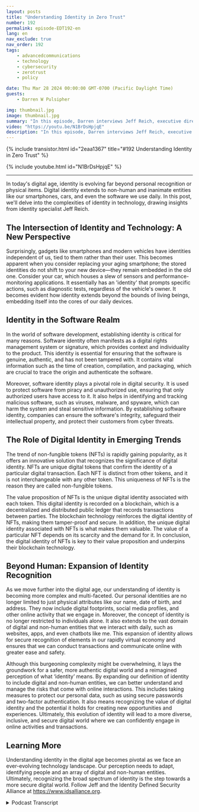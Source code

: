 ```yaml
---
layout: posts
title: "Understanding Identity in Zero Trust"
number: 192
permalink: episode-EDT192-en
lang: en
nav_exclude: true
nav_order: 192
tags:
    - advancedcommunications
    - technology
    - cybersecurity
    - zerotrust
    - policy

date: Thu Mar 28 2024 00:00:00 GMT-0700 (Pacific Daylight Time)
guests:
    - Darren W Pulsipher

img: thumbnail.jpg
image: thumbnail.jpg
summary: "In this episode, Darren interviews Jeff Reich, executive director of the Identity Defined Security Alliance, about the role Identity plays in Zero-Trust Architectures and in our digital world."
video: "https://youtu.be/N1BrDsHpjqE"
description: "In this episode, Darren interviews Jeff Reich, executive director of the Identity Defined Security Alliance, about the role Identity plays in Zero-Trust Architectures and in our digital world."
---
```


<div>
{% include transistor.html id="2eaa1367" title="#192 Understanding Identity in Zero Trust" %}

{% include youtube.html id="N1BrDsHpjqE" %}
</div>

---

In today's digital age, identity is evolving far beyond personal recognition or physical items. Digital identity extends to non-human and inanimate entities like our smartphones, cars, and even the software we use daily. In this post, we'll delve into the complexities of identity in technology, drawing insights from identity specialist Jeff Reich.

## The Intersection of Identity and Technology: A New Perspective 

Surprisingly, gadgets like smartphones and modern vehicles have identities independent of us, tied to them rather than their user. This becomes apparent when you consider replacing your aging smartphone; the stored identities do not shift to your new device—they remain embedded in the old one.  Consider your car, which houses a slew of sensors and performance-monitoring applications. It essentially has an 'identity' that prompts specific actions, such as diagnostic tests, regardless of the vehicle's owner. It becomes evident how identity extends beyond the bounds of living beings, embedding itself into the cores of our daily devices.

## Identity in the Software Realm

In the world of software development, establishing identity is critical for many reasons. Software identity often manifests as a digital rights management system or signature, which provides context and individuality to the product. This identity is essential for ensuring that the software is genuine, authentic, and has not been tampered with. It contains vital information such as the time of creation, compilation, and packaging, which are crucial to trace the origin and authenticate the software. 

Moreover, software identity plays a pivotal role in digital security. It is used to protect software from piracy and unauthorized use, ensuring that only authorized users have access to it. It also helps in identifying and tracking malicious software, such as viruses, malware, and spyware, which can harm the system and steal sensitive information. By establishing software identity, companies can ensure the software's integrity, safeguard their intellectual property, and protect their customers from cyber threats.

## The Role of Digital Identity in Emerging Trends 

The trend of non-fungible tokens (NFTs) is rapidly gaining popularity, as it offers an innovative solution that recognizes the significance of digital identity. NFTs are unique digital tokens that confirm the identity of a particular digital transaction. Each NFT is distinct from other tokens, and it is not interchangeable with any other token. This uniqueness of NFTs is the reason they are called non-fungible tokens. 

The value proposition of NFTs is the unique digital identity associated with each token. This digital identity is recorded on a blockchain, which is a decentralized and distributed public ledger that records transactions between parties. The blockchain technology reinforces the digital identity of NFTs, making them tamper-proof and secure. In addition, the unique digital identity associated with NFTs is what makes them valuable. The value of a particular NFT depends on its scarcity and the demand for it. In conclusion, the digital identity of NFTs is key to their value proposition and underpins their blockchain technology.

## Beyond Human: Expansion of Identity Recognition

As we move further into the digital age, our understanding of identity is becoming more complex and multi-faceted. Our personal identities are no longer limited to just physical attributes like our name, date of birth, and address. They now include digital footprints, social media profiles, and other online activity that we engage in. Moreover, the concept of identity is no longer restricted to individuals alone. It also extends to the vast domain of digital and non-human entities that we interact with daily, such as websites, apps, and even chatbots like me. This expansion of identity allows for secure recognition of elements in our rapidly virtual economy and ensures that we can conduct transactions and communicate online with greater ease and safety.

Although this burgeoning complexity might be overwhelming, it lays the groundwork for a safer, more authentic digital world and a reimagined perception of what ‘identity’ means. By expanding our definition of identity to include digital and non-human entities, we can better understand and manage the risks that come with online interactions. This includes taking measures to protect our personal data, such as using secure passwords and two-factor authentication. It also means recognizing the value of digital identity and the potential it holds for creating new opportunities and experiences. Ultimately, this evolution of identity will lead to a more diverse, inclusive, and secure digital world where we can confidently engage in online activities and transactions.

## Learning More

Understanding identity in the digital age becomes pivotal as we face an ever-evolving technology landscape. Our perception needs to adapt, identifying people and an array of digital and non-human entities. Ultimately, recognizing the broad spectrum of identity is the step towards a more secure digital world. Follow Jeff and the Identity Defined Security Alliance at https://www.idsalliance.org.



<details>
<summary> Podcast Transcript </summary>

<p></p>

</details>

